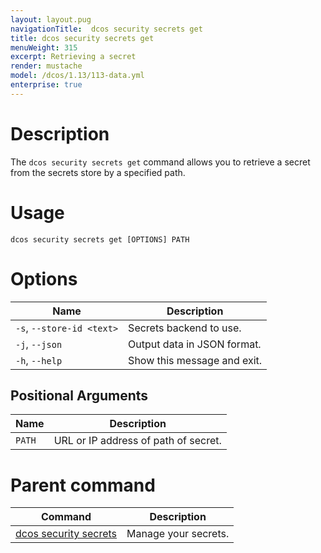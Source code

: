 ```yaml
---
layout: layout.pug
navigationTitle:  dcos security secrets get
title: dcos security secrets get
menuWeight: 315
excerpt: Retrieving a secret
render: mustache
model: /dcos/1.13/113-data.yml
enterprise: true
---
```


# Description

The `dcos security secrets get` command allows you to retrieve a secret from the secrets store by a specified path.

# Usage

```
dcos security secrets get [OPTIONS] PATH
```

# Options

| Name |  Description |
|------------------|----------------------|
|`-s`, `--store-id <text>` | Secrets backend to use.|
|`-j`, `--json`       |    Output data in JSON format.|
|  `-h`, `--help`        |   Show this message and exit. |

## Positional Arguments

| Name |  Description |
|---------|-------------|
| `PATH` | URL or IP address of path of secret. |

# Parent command

| Command | Description |
|---------|-------------|
| [dcos security secrets](/1.13/cli/command-reference/dcos-security/dcos-security-secrets/) |  Manage your secrets. |
